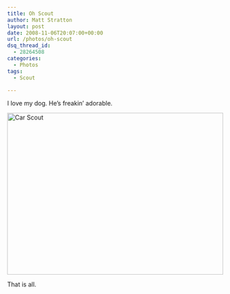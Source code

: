 ```yaml
---
title: Oh Scout
author: Matt Stratton
layout: post
date: 2008-11-06T20:07:00+00:00
url: /photos/oh-scout
dsq_thread_id:
  - 28264508
categories:
  - Photos
tags:
  - Scout

---
```

I love my dog. He&#8217;s freakin&#8217; adorable.

[<img src="http://farm1.static.flickr.com/104/305180243_3dadb9fbd6.jpg" alt="Car Scout" width="500" height="375" />][1]

That is all.

 [1]: http://www.flickr.com/photos/mugsy/305180243/ "Car Scout by Matt Stratton, on Flickr"